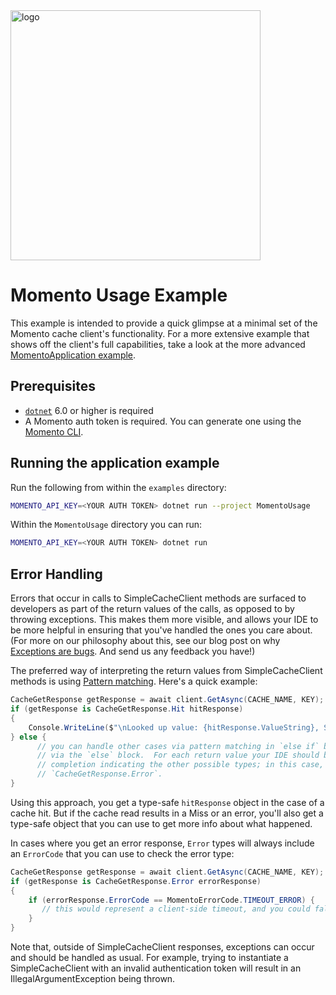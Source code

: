 <img src="https://docs.momentohq.com/img/logo.svg" alt="logo" width="400"/>

# Momento Usage Example

This example is intended to provide a quick glimpse at a minimal set of the Momento
cache client's functionality. For a more extensive example that shows off
the client's full capabilities, take a look at the more advanced  [MomentoApplication example](https://github.com/momentohq/client-sdk-dotnet/blob/main/examples/MomentoApplication/).

## Prerequisites

* [`dotnet`](https://dotnet.microsoft.com/en-us/download) 6.0 or higher is required
* A Momento auth token is required.  You can generate one using the [Momento CLI](https://github.com/momentohq/momento-cli).

## Running the application example

Run the following from within the `examples` directory:

```bash
MOMENTO_API_KEY=<YOUR AUTH TOKEN> dotnet run --project MomentoUsage
```

Within the `MomentoUsage` directory you can run:

```bash
MOMENTO_API_KEY=<YOUR AUTH TOKEN> dotnet run
```

## Error Handling

Errors that occur in calls to SimpleCacheClient methods are surfaced to developers as part of the return values of
the calls, as opposed to by throwing exceptions.  This makes them more visible, and allows your IDE to be more
helpful in ensuring that you've handled the ones you care about.  (For more on our philosophy about this, see our
blog post on why [Exceptions are bugs](https://www.gomomento.com/blog/exceptions-are-bugs).  And send us any
feedback you have!)

The preferred way of interpreting the return values from SimpleCacheClient methods is using [Pattern matching](https://learn.microsoft.com/en-us/dotnet/csharp/fundamentals/functional/pattern-matching).  Here's a quick example:

```csharp
CacheGetResponse getResponse = await client.GetAsync(CACHE_NAME, KEY);
if (getResponse is CacheGetResponse.Hit hitResponse)
{
    Console.WriteLine($"\nLooked up value: {hitResponse.ValueString}, Stored value: {VALUE}");
} else {
      // you can handle other cases via pattern matching in `else if` blocks, or a default case
      // via the `else` block.  For each return value your IDE should be able to give you code
      // completion indicating the other possible types; in this case, `CacheGetResponse.Miss` and
      // `CacheGetResponse.Error`.
}
```

Using this approach, you get a type-safe `hitResponse` object in the case of a cache hit.  But if the cache read
results in a Miss or an error, you'll also get a type-safe object that you can use to get more info about what happened.

In cases where you get an error response, `Error` types will always include an `ErrorCode` that you can use to check
the error type:

```csharp
CacheGetResponse getResponse = await client.GetAsync(CACHE_NAME, KEY);
if (getResponse is CacheGetResponse.Error errorResponse)
{
    if (errorResponse.ErrorCode == MomentoErrorCode.TIMEOUT_ERROR) {
       // this would represent a client-side timeout, and you could fall back to your original data source
    }
}
```

Note that, outside of SimpleCacheClient responses, exceptions can occur and should be handled as usual. For example, trying to instantiate a SimpleCacheClient with an invalid authentication token will result in an
IllegalArgumentException being thrown.
